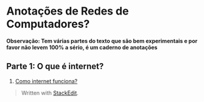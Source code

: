 ﻿# Anotações de Redes de Computadores?

**Observação: Tem várias partes do texto que são bem experimentais e por favor não levem 100% a sério, é um caderno de anotações**

## Parte 1: O que é internet?
 1. [Como internet funciona?](https://github.com/NatSatie/StudyNotes/blob/main/compilers/part1/part1.md)



> Written with [StackEdit](https://stackedit.io/).
